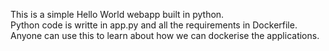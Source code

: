 This is a simple Hello World webapp built in python.\
Python code is writte in app.py and all the requirements in Dockerfile.\
Anyone can use this to learn about how we can dockerise the applications.


